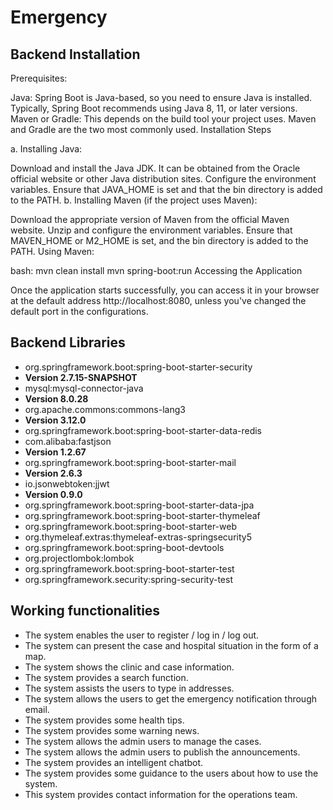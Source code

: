 # Emergency
## Backend Installation

Prerequisites:

Java: Spring Boot is Java-based, so you need to ensure Java is installed. Typically, Spring Boot recommends using Java 8, 11, or later versions.
Maven or Gradle: This depends on the build tool your project uses. Maven and Gradle are the two most commonly used.
Installation Steps

a. Installing Java:

Download and install the Java JDK. It can be obtained from the Oracle official website or other Java distribution sites.
Configure the environment variables. Ensure that JAVA_HOME is set and that the bin directory is added to the PATH.
b. Installing Maven (if the project uses Maven):

Download the appropriate version of Maven from the official Maven website.
Unzip and configure the environment variables. Ensure that MAVEN_HOME or M2_HOME is set, and the bin directory is added to the PATH.
Using Maven:

bash:
mvn clean install
mvn spring-boot:run
Accessing the Application

Once the application starts successfully, you can access it in your browser at the default address http://localhost:8080, unless you've changed the default port in the configurations.
## Backend Libraries
- org.springframework.boot:spring-boot-starter-security
- **Version 2.7.15-SNAPSHOT**
- mysql:mysql-connector-java
- **Version 8.0.28**
- org.apache.commons:commons-lang3
- **Version 3.12.0**
- org.springframework.boot:spring-boot-starter-data-redis
- com.alibaba:fastjson
- **Version 1.2.67**
- org.springframework.boot:spring-boot-starter-mail
- **Version 2.6.3**
- io.jsonwebtoken:jjwt
- **Version 0.9.0**
- org.springframework.boot:spring-boot-starter-data-jpa
- org.springframework.boot:spring-boot-starter-thymeleaf
- org.springframework.boot:spring-boot-starter-web
- org.thymeleaf.extras:thymeleaf-extras-springsecurity5
- org.springframework.boot:spring-boot-devtools
- org.projectlombok:lombok
- org.springframework.boot:spring-boot-starter-test
- org.springframework.security:spring-security-test

## Working functionalities
- The system enables the user to register / log in / log out. 
- The system can present the case and hospital situation in the form of a map. 
- The system shows the clinic and case information. 
- The system provides a search function. 
- The system assists the users to type in addresses.
- The system allows the users to get the emergency notification through email. 
- The system provides some health tips. 
- The system provides some warning news. 
- The system allows the admin users to manage the cases.
- The system allows the admin users to publish the announcements.
- The system provides an intelligent chatbot.
- The system provides some guidance to the users about how to use the system.
- This system provides contact information for the operations team. 
